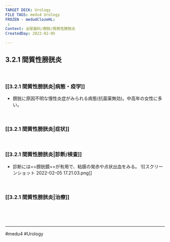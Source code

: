 ```yaml
---
TARGET DECK: Urology
FILE TAGS: medu4 Urology
FROZEN - medu4ClozeHL:
 : 
Context: 泌尿器科/膀胱/間質性膀胱炎
CreatedDay: 2022-02-05

---
```


## 3.2.1 間質性膀胱炎

<br>

### [[3.2.1 間質性膀胱炎|病態・疫学]]
* 膀胱に原因不明な慢性炎症がみられる病態(抗菌薬無効)。中高年の女性に多い。

<br>

### [[3.2.1 間質性膀胱炎|症状]]


<br>

### [[3.2.1 間質性膀胱炎|診断/検査]]
* 診断には==膀胱鏡==が有用で、粘膜の発赤や点状出血をみる。
![[スクリーンショット 2022-02-05 17.21.03.png]]
<!--ID: 1644300119334-->


<br>

### [[3.2.1 間質性膀胱炎|治療]]


<br><br><br>

---
#medu4 #Urology 